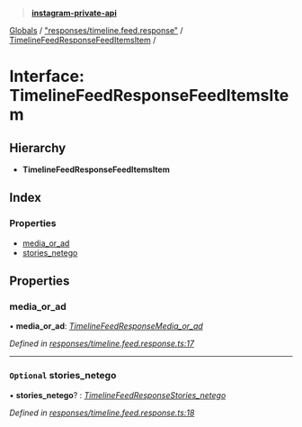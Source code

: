 > **[instagram-private-api](../README.md)**

[Globals](../README.md) / ["responses/timeline.feed.response"](../modules/_responses_timeline_feed_response_.md) / [TimelineFeedResponseFeedItemsItem](_responses_timeline_feed_response_.timelinefeedresponsefeeditemsitem.md) /

# Interface: TimelineFeedResponseFeedItemsItem

## Hierarchy

* **TimelineFeedResponseFeedItemsItem**

## Index

### Properties

* [media_or_ad](_responses_timeline_feed_response_.timelinefeedresponsefeeditemsitem.md#media_or_ad)
* [stories_netego](_responses_timeline_feed_response_.timelinefeedresponsefeeditemsitem.md#optional-stories_netego)

## Properties

###  media_or_ad

• **media_or_ad**: *[TimelineFeedResponseMedia_or_ad](_responses_timeline_feed_response_.timelinefeedresponsemedia_or_ad.md)*

*Defined in [responses/timeline.feed.response.ts:17](https://github.com/dilame/instagram-private-api/blob/e9c516c/src/responses/timeline.feed.response.ts#L17)*

___

### `Optional` stories_netego

• **stories_netego**? : *[TimelineFeedResponseStories_netego](_responses_timeline_feed_response_.timelinefeedresponsestories_netego.md)*

*Defined in [responses/timeline.feed.response.ts:18](https://github.com/dilame/instagram-private-api/blob/e9c516c/src/responses/timeline.feed.response.ts#L18)*